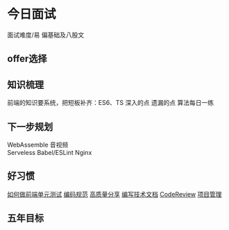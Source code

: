 # 今日面试
面试难度/易 偏基础及八股文
## offer选择

## 知识梳理
前端的知识要系统，把短板补齐：ES6、TS
深入的点
遗漏的点
算法每日一练
## 下一步规划
WebAssemble
音视频  
Serveless
Babel/ESLint
Nginx
## 好习惯
[如何做前端单元测试](https://mp.weixin.qq.com/s/r4dsGEZbYR2Mf_VFltFnvw)
[编码规范](https://juejin.cn/post/7085257325165936648#heading-7)
[高质量分享](https://mp.weixin.qq.com/s/Uwia82XlTMHPcvJ8QpPbSg)
[编写技术文档](http://zoo.zhengcaiyun.cn/blog/article/web-docsify)
[CodeReview](https://segmentfault.com/a/1190000041885333)
[项目管理](http://zoo.zhengcaiyun.cn/blog/article/project-manage-ablout)
## 五年目标